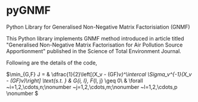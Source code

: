 # pyGNMF
 Python Library for Generalised Non-Negative Matrix Factorisiation (GNMF)


This Python library implements GNMF method introduced in article titled "Generalised Non-Negative Matrix Factorisation for Air Pollution Source Apportionment" published in the Science of Total Environment Journal.

Following are the details of the code,

$\min_{G,F} J = & \dfrac{1}{2}\left[(X_v - (GF)_v)^\intercal \Sigma_v^{-1}(X_v - (GF)_v)\right]
			\text{s.t. }   & G_{i, l}, F_{l, j} \geq 0\\
			               & \forall ~i=1,2,\cdots,n;\nonumber
			~j=1,2,\cdots,m;\nonumber
			~l=1,2,\cdots,p \nonumber
$
